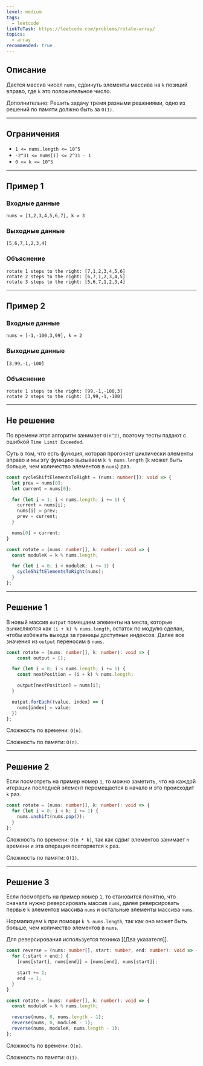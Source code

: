 ```yaml
---
level: medium
tags:
  - leetcode
linkToTask: https://leetcode.com/problems/rotate-array/
topics:
  - array
recommended: true
---
```

## Описание

Дается массив чисел `nums`, сдвинуть элементы массива на `k` позиций вправо, где `k` это положительное число. 

Дополнительно: Решить задачу тремя разными решениями, одно из решений по памяти должно быть за `O(1)`.

---
## Ограничения

- `1 <= nums.length <= 10^5`
- `-2^31 <= nums[i] <= 2^31 - 1`
- `0 <= k <= 10^5`

---
## Пример 1

### Входные данные

```
nums = [1,2,3,4,5,6,7], k = 3
```
### Выходные данные

```
[5,6,7,1,2,3,4]
```
### Объяснение

```
rotate 1 steps to the right: [7,1,2,3,4,5,6]
rotate 2 steps to the right: [6,7,1,2,3,4,5]
rotate 3 steps to the right: [5,6,7,1,2,3,4]
```

---
## Пример 2

### Входные данные

```
nums = [-1,-100,3,99], k = 2
```
### Выходные данные

```
[3,99,-1,-100]
```
### Объяснение

```
rotate 1 steps to the right: [99,-1,-100,3]
rotate 2 steps to the right: [3,99,-1,-100]
```

---
## Не решение

По времени этот алгоритм занимает `O(n^2)`, поэтому тесты падают с ошибкой `Time Limit Exceeded`.

Суть в том, что есть функция, которая прогоняет циклически элементы вправо и мы эту функцию вызываем `k % nums.length` (`k` может быть больше, чем количество элементов в `nums`) раз.

```typescript
const cycleShiftElementsToRight = (nums: number[]): void => {
  let prev = nums[0];
  let current = nums[0];

  for (let i = 1; i < nums.length; i += 1) {
    current = nums[i];
    nums[i] = prev;
    prev = current;
  }

  nums[0] = current;
}

const rotate = (nums: number[], k: number): void => {
  const moduleK = k % nums.length;

  for (let i = 0; i < moduleK; i += 1) {
    cycleShiftElementsToRight(nums);
  }
};
```

---
## Решение 1

В новый массив `output` помещаем элементы на места, которые вычисляются как `(i + k) % nums.length`, остаток по модулю сделан, чтобы избежать выхода за границы доступных индексов. Далее все значения из `output` переносим в `nums`.

```typescript
const rotate = (nums: number[], k: number): void => {
	const output = [];

  for (let i = 0; i < nums.length; i += 1) {
    const nextPosition = (i + k) % nums.length;

    output[nextPosition] = nums[i];
  }

  output.forEach((value, index) => {
    nums[index] = value;
  })
};
```

Сложность по времени: `O(n)`.

Сложность по памяти: `O(n)`.

---
## Решение 2

Если посмотреть на пример номер `1`, то можно заметить, что на каждой итерации последней элемент перемещается в начало и это происходит `k` раз.

```typescript
const rotate = (nums: number[], k: number): void => {
  for (let i = 0; i < k; i += 1) {
    nums.unshift(nums.pop());
  }
};
```

Сложность по времени: `O(n * k)`, так как сдвиг элементов занимает `n` времени и эта операция повторяется `k` раз. 

Сложность по памяти: `O(1)`.

---
## Решение 3

Если посмотреть на пример номер `1`, то становится понятно, что сначала нужно реверсировать массив `nums`, далее реверсировать первые `k` элементов массива `nums` и остальные элементы массива `nums`.

Нормализуем `k` при помощи `k % nums.length`, так как оно может быть больше, чем количество элементов в `nums`.

Для реверсирования используется техника [[Два указателя]].

```typescript
const reverse = (nums: number[], start: number, end: number): void => {
  for (;start < end;) {
    [nums[start], nums[end]] = [nums[end], nums[start]];

    start += 1;
    end -= 1;
  }
}

const rotate = (nums: number[], k: number): void => {
  const moduleK = k % nums.length;

  reverse(nums, 0, nums.length - 1);
  reverse(nums, 0, moduleK - 1);
  reverse(nums, moduleK, nums.length - 1);
};
```

Сложность по времени: `O(n)`.

Сложность по памяти: `O(1)`.